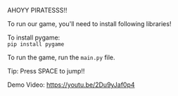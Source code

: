 AHOYY PIRATESSS!!

To run our game, you'll need to install following libraries!

To install pygame:<br>
```pip install pygame```

To run the game, run the ```main.py``` file.

Tip: Press SPACE to jump!!

Demo Video: https://youtu.be/2Du9yJaf0p4
